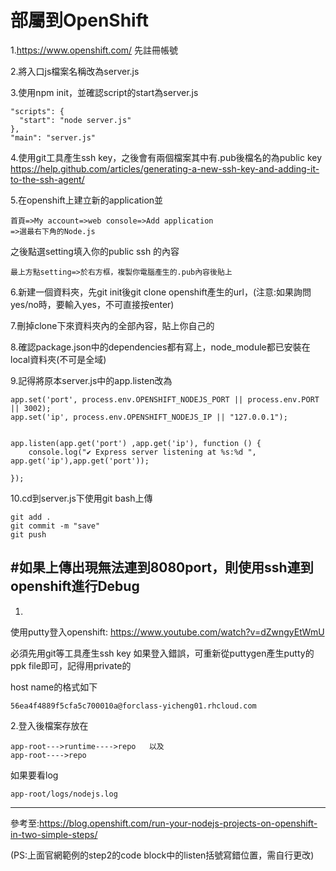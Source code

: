 # 部屬到OpenShift

1.https://www.openshift.com/ 先註冊帳號

2.將入口js檔案名稱改為server.js

3.使用npm init，並確認script的start為server.js
```
"scripts": {
  "start": "node server.js"
},
"main": "server.js"
```
4.使用git工具產生ssh key，之後會有兩個檔案其中有.pub後檔名的為public key
https://help.github.com/articles/generating-a-new-ssh-key-and-adding-it-to-the-ssh-agent/

5.在openshift上建立新的application並
```
首頁=>My account=>web console=>Add application
=>選最右下角的Node.js
```
之後點選setting填入你的public ssh 的內容
```
最上方點setting=>於右方框，複製你電腦產生的.pub內容後貼上
```

6.新建一個資料夾，先git init後git clone openshift產生的url，(注意:如果詢問yes/no時，要輸入yes，不可直接按enter)

7.刪掉clone下來資料夾內的全部內容，貼上你自己的

8.確認package.json中的dependencies都有寫上，node_module都已安裝在local資料夾(不可是全域)

9.記得將原本server.js中的app.listen改為
```
app.set('port', process.env.OPENSHIFT_NODEJS_PORT || process.env.PORT || 3002);
app.set('ip', process.env.OPENSHIFT_NODEJS_IP || "127.0.0.1");


app.listen(app.get('port') ,app.get('ip'), function () {
    console.log("✔ Express server listening at %s:%d ", app.get('ip'),app.get('port'));
   
});
```

10.cd到server.js下使用git bash上傳
```
git add .
git commit -m "save"
git push
```




#如果上傳出現無法連到8080port，則使用ssh連到openshift進行Debug
-----
1.
使用putty登入openshift:
https://www.youtube.com/watch?v=dZwngyEtWmU

必須先用git等工具產生ssh key 
如果登入錯誤，可重新從puttygen產生putty的ppk file即可，記得用private的

host name的格式如下
```
56ea4f4889f5cfa5c700010a@forclass-yicheng01.rhcloud.com
```


2.登入後檔案存放在
```
app-root--->runtime---->repo   以及
app-root---->repo
```
如果要看log
```
app-root/logs/nodejs.log
```


----
參考至:https://blog.openshift.com/run-your-nodejs-projects-on-openshift-in-two-simple-steps/

(PS:上面官網範例的step2的code block中的listen括號寫錯位置，需自行更改)

